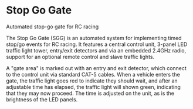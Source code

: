 # Stop Go Gate
Automated stop-go gate for RC racing

The Stop Go Gate (SGG) is an automated system for implementing timed stop/go events for RC racing. It features a central control unit, 3-panel LED traffic light tower, entry/exit detectors and via an embedded 2.4GHz radio, support for an optional remote control and slave traffic lights.

A "gate area" is marked out with an entry and exit detector, which connect to the control unit via standard CAT-5 cables. When a vehicle enters the gate, the traffic light goes red to indicate they should wait, and after an adjustable time has elapsed, the traffic light will shown green, indicating that they may now proceed. The time is adjusted on the unit, as is the brightness of the LED panels.
